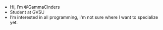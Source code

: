 - Hi, I’m @GammaCinders
- Student at GVSU
- I’m interested in all programming, I'm not sure where I want to specialize yet.
